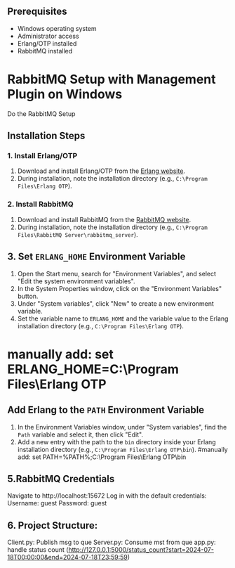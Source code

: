 ## Prerequisites

- Windows operating system
- Administrator access
- Erlang/OTP installed
- RabbitMQ installed

# RabbitMQ Setup with Management Plugin on Windows

Do the RabbitMQ Setup

## Installation Steps

### 1. Install Erlang/OTP

1. Download and install Erlang/OTP from the [Erlang website](https://www.erlang.org/downloads).
2. During installation, note the installation directory (e.g., `C:\Program Files\Erlang OTP`).

### 2. Install RabbitMQ

1. Download and install RabbitMQ from the [RabbitMQ website](https://www.rabbitmq.com/install-windows.html).
2. During installation, note the installation directory (e.g., `C:\Program Files\RabbitMQ Server\rabbitmq_server`).

## 3. Set `ERLANG_HOME` Environment Variable

1. Open the Start menu, search for "Environment Variables", and select "Edit the system environment variables".
2. In the System Properties window, click on the "Environment Variables" button.
3. Under "System variables", click "New" to create a new environment variable.
4. Set the variable name to `ERLANG_HOME` and the variable value to the Erlang installation directory (e.g., `C:\Program Files\Erlang OTP`).
# manually add: set ERLANG_HOME=C:\Program Files\Erlang OTP

## Add Erlang to the `PATH` Environment Variable
1. In the Environment Variables window, under "System variables", find the `Path` variable and select it, then click "Edit".
2. Add a new entry with the path to the `bin` directory inside your Erlang installation directory (e.g., `C:\Program Files\Erlang OTP\bin`).
#manually add: set PATH=%PATH%;C:\Program Files\Erlang OTP\bin


## 5.RabbitMQ Credentials

Navigate to http://localhost:15672
Log in with the default credentials:
Username: guest
Password: guest


## 6. Project Structure:
Client.py: Publish msg to que
Server.py: Consume mst from que
app.py: handle status count (http://127.0.0.1:5000/status_count?start=2024-07-18T00:00:00&end=2024-07-18T23:59:59)